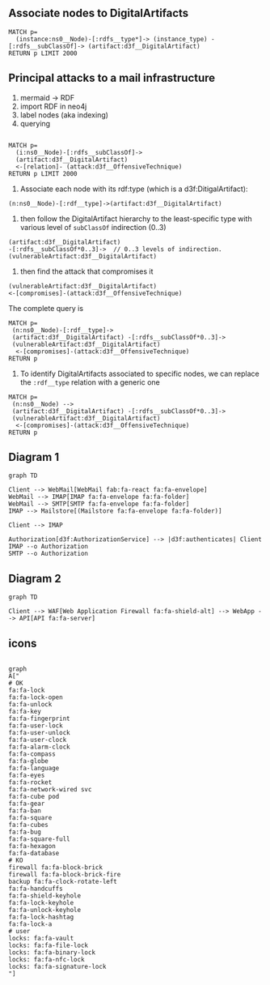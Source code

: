 

## Associate nodes to DigitalArtifacts

```cypher
MATCH p=
  (instance:ns0__Node)-[:rdfs__type*]-> (instance_type) -[:rdfs__subClassOf]-> (artifact:d3f__DigitalArtifact)
RETURN p LIMIT 2000
```

## Principal attacks to a mail infrastructure

1. mermaid -> RDF
2. import RDF in neo4j
3. label  nodes (aka indexing)
4. querying

```cypher

MATCH p=
  (i:ns0__Node)-[:rdfs__subClassOf]->
  (artifact:d3f__DigitalArtifact)
  <-[relation]- (attack:d3f__OffensiveTechnique)
RETURN p LIMIT 2000
```

1. Associate each node with its rdf:type (which is a d3f:DitigalArtifact):

```cypher
(n:ns0__Node)-[:rdf__type]->(artifact:d3f__DigitalArtifact)
```

1. then follow the DigitalArtifact hierarchy to the least-specific type
   with various level of `subClassOf` indirection (0..3)

```cypher
(artifact:d3f__DigitalArtifact)
-[:rdfs__subClassOf*0..3]->  // 0..3 levels of indirection.
(vulnerableArtifact:d3f__DigitalArtifact)
```

1. then find the attack that compromises it

```cypher
(vulnerableArtifact:d3f__DigitalArtifact)
<-[compromises]-(attack:d3f__OffensiveTechnique)
```

The complete query is

```cypher
MATCH p=
 (n:ns0__Node)-[:rdf__type]->
 (artifact:d3f__DigitalArtifact) -[:rdfs__subClassOf*0..3]->
 (vulnerableArtifact:d3f__DigitalArtifact)
  <-[compromises]-(attack:d3f__OffensiveTechnique)
RETURN p
```

1. To identify DigitalArtifacts associated to specific nodes,
   we can replace the `:rdf__type` relation with a generic one

```cypher
MATCH p=
 (n:ns0__Node) -->
 (artifact:d3f__DigitalArtifact) -[:rdfs__subClassOf*0..3]->
 (vulnerableArtifact:d3f__DigitalArtifact)
  <-[compromises]-(attack:d3f__OffensiveTechnique)
RETURN p
```

## Diagram 1

```mermaid
graph TD

Client --> WebMail[WebMail fab:fa-react fa:fa-envelope]
WebMail --> IMAP[IMAP fa:fa-envelope fa:fa-folder]
WebMail --> SMTP[SMTP fa:fa-envelope fa:fa-folder]
IMAP --> Mailstore[(Mailstore fa:fa-envelope fa:fa-folder)]

Client --> IMAP

Authorization[d3f:AuthorizationService] --> |d3f:authenticates| Client
IMAP --o Authorization
SMTP --o Authorization
```

## Diagram 2

```mermaid
graph TD

Client --> WAF[Web Application Firewall fa:fa-shield-alt] --> WebApp --> API[API fa:fa-server]
```

## icons

```mermaid

graph
A["
# OK
fa:fa-lock
fa:fa-lock-open
fa:fa-unlock
fa:fa-key
fa:fa-fingerprint
fa:fa-user-lock
fa:fa-user-unlock
fa:fa-user-clock
fa:fa-alarm-clock
fa:fa-compass
fa:fa-globe
fa:fa-language
fa:fa-eyes
fa:fa-rocket
fa:fa-network-wired svc
fa:fa-cube pod
fa:fa-gear
fa:fa-ban
fa:fa-square
fa:fa-cubes
fa:fa-bug
fa:fa-square-full
fa:fa-hexagon
fa:fa-database
# KO
firewall fa:fa-block-brick
firewall fa:fa-block-brick-fire
backup fa:fa-clock-rotate-left
fa:fa-handcuffs
fa:fa-shield-keyhole
fa:fa-lock-keyhole
fa:fa-unlock-keyhole
fa:fa-lock-hashtag
fa:fa-lock-a
# user
locks: fa:fa-vault
locks: fa:fa-file-lock
locks: fa:fa-binary-lock
locks: fa:fa-nfc-lock
locks: fa:fa-signature-lock
"]

```
